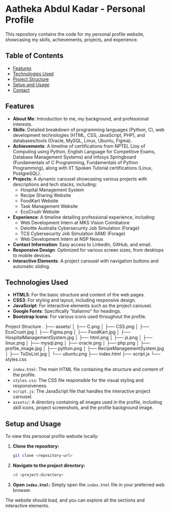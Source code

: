 # Aatheka Abdul Kadar - Personal Profile

This repository contains the code for my personal profile website, showcasing my skills, achievements, projects, and experience.

## Table of Contents

- [Features](#features)
- [Technologies Used](#technologies-used)
- [Project Structure](#project-structure)
- [Setup and Usage](#setup-and-usage)
- [Contact](#contact)

## Features

* **About Me**: Introduction to me, my background, and professional interests.
* **Skills**: Detailed breakdown of programming languages (Python, C), web development technologies (HTML, CSS, JavaScript, PHP), and databases/tools (Oracle, MySQL, Linux, Ubuntu, Figma).
* **Achievements**: A timeline of certifications from NPTEL (Joy of Computing using Python, English Language for Competitive Exams, Database Management Systems) and Infosys Springboard (Fundamentals of C Programming, Fundamentals of Python Programming), along with IIT Spoken Tutorial certifications (Linux, PostgreSQL).
* **Projects**: A dynamic carousel showcasing various projects with descriptions and tech stacks, including:
    * Hospital Management System
    * Recipe Sharing Website
    * FoodKart Website
    * Task Management Website
    * EcoCrush Website
* **Experience**: A timeline detailing professional experience, including:
    * Web Development Intern at MKS Vision Coimbatore
    * Deloitte Australia Cybersecurity Job Simulation (Forage)
    * TCS Cybersecurity Job Simulation (IAM) (Forage)
    * Web Development Intern at NSP Nexus
* **Contact Information**: Easy access to LinkedIn, GitHub, and email.
* **Responsive Design**: Optimized for various screen sizes, from desktops to mobile devices.
* **Interactive Elements**: A project carousel with navigation buttons and automatic sliding.

## Technologies Used

* **HTML5**: For the basic structure and content of the web pages.
* **CSS3**: For styling and layout, including responsive design.
* **JavaScript**: For interactive elements such as the project carousel.
* **Google Fonts**: Specifically "Italianno" for headings.
* **Bootstrap Icons**: For various icons used throughout the profile.

Project Structure
.
├── assets/
│   ├── C.png
│   ├── CSS.png
│   ├── EcoCrush.jpg
│   ├── Figma.png
│   ├── FoodKart.jpg
│   ├── HospitalManagementSystem.jpg
│   ├── html.png
│   ├── js.png
│   ├── linux.png
│   ├── mysql.png
│   ├── oracle.png
│   ├── php.png
│   ├── profile_image.jpg
│   ├── python.png
│   ├── RecipeManagementSystem.jpg
│   ├── ToDoList.jpg
│   └── ubuntu.png
├── index.html
├── script.js
└── styles.css




* `index.html`: The main HTML file containing the structure and content of the profile.
* `styles.css`: The CSS file responsible for the visual styling and responsiveness.
* `script.js`: The JavaScript file that handles the interactive project carousel.
* `assets/`: A directory containing all images used in the profile, including skill icons, project screenshots, and the profile background image.

## Setup and Usage

To view this personal profile website locally:

1.  **Clone the repository:**
    ```bash
    git clone <repository-url>
    ```
2.  **Navigate to the project directory:**
    ```bash
    cd <project-directory>
    ```
3.  **Open `index.html`:**
    Simply open the `index.html` file in your preferred web browser.

The website should load, and you can explore all the sections and interactive elements.
